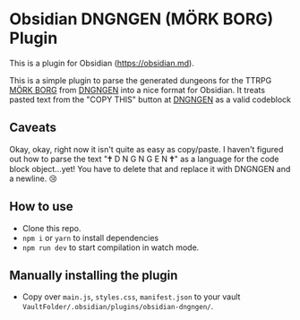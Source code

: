 # Obsidian DNGNGEN (MÖRK BORG) Plugin

This is a plugin for Obsidian (https://obsidian.md).

This is a simple plugin to parse the generated dungeons for the TTRPG [MÖRK BORG](https://morkborg.com/) from [DNGNGEN](https://dngngen.makedatanotlore.dev/) into a nice format for Obsidian. It treats pasted text from the "COPY THIS" button at [DNGNGEN](https://dngngen.makedatanotlore.dev/) as a valid codeblock

## Caveats
Okay, okay, right now it isn't quite as easy as copy/paste. I haven't figured out how to parse the text "🕇 D N G N G E N 🕇" as a language for the code block object...yet! You have to delete that and replace it with DNGNGEN and a newline. :cry:

## How to use

- Clone this repo.
- `npm i` or `yarn` to install dependencies
- `npm run dev` to start compilation in watch mode.

## Manually installing the plugin

- Copy over `main.js`, `styles.css`, `manifest.json` to your vault `VaultFolder/.obsidian/plugins/obsidian-dngngen/`.